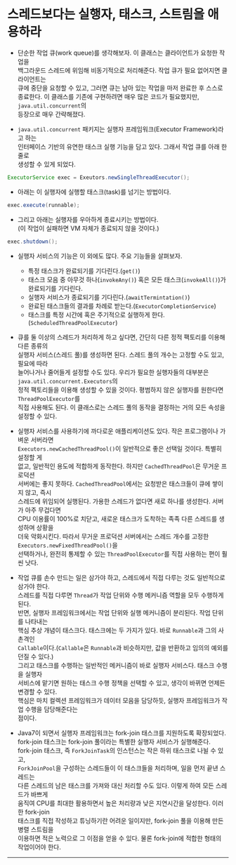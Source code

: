 # 스레드보다는 실행자, 태스크, 스트림을 애용하라

- 단순한 작업 큐(work queue)를 생각해보자. 이 클래스는 클라이언트가 요청한 작업을  
  백그라운드 스레드에 위임해 비동기적으로 처리해준다. 작업 큐가 필요 없어지면 클라이언트는  
  큐에 중단을 요청할 수 있고, 그러면 큐는 남아 있는 작업을 마저 완료한 후 스스로  
  종료한다. 이 클래스를 기존에 구현하려면 매우 많은 코드가 필요했지만, `java.util.concurrent`의  
  등장으로 매우 간략해졌다.

- `java.util.concurrent` 패키지는 실행자 프레임워크(Executor Framework)라고 하는  
  인터페이스 기반의 유연한 태스크 실행 기능을 담고 있다. 그래서 작업 큐를 아래 한 줄로  
  생성할 수 있게 되었다.

```java
ExecutorService exec = Exeutors.newSingleThreadExecutor();
```

- 아래는 이 실행자에 실행할 태스크(task)를 넘기는 방법이다.

```java
exec.execute(runnable);
```

- 그리고 아래는 실행자를 우아하게 종료시키는 방법이다.  
  (이 작업이 실패하면 VM 자체가 종료되지 않을 것이다.)

```java
exec.shutdown();
```

- 실행자 서비스의 기능은 이 외에도 많다. 주요 기능들을 살펴보자.

  - 특정 태스크가 완료되기를 기다린다.(`get()`)
  - 태스크 모음 중 아무것 하나(`invokeAny()`) 혹은 모든 태스크(`invokeAll()`)가  
    완료되기를 기다린다.
  - 실행자 서비스가 종료되기를 기다린다.(`awaitTermintation()`)
  - 완료된 태스크들의 결과를 차례로 받는다.(`ExecutorCompletionService`)
  - 태스크를 특정 시간에 혹은 주기적으로 실행하게 한다.(`ScheduledThreadPoolExecutor`)

- 큐를 둘 이상의 스레드가 처리하게 하고 싶다면, 간단히 다른 정적 팩토리를 이용해 다른 종류의  
  실행자 서비스(스레드 풀)를 생성하면 된다. 스레드 풀의 개수는 고정할 수도 있고, 필요에 따라  
  늘어나거나 줄어들게 설정할 수도 있다. 우리가 필요한 실행자들의 대부분은 `java.util.concurrent.Executors`의  
  정적 팩토리들을 이용해 생성할 수 있을 것이다. 평범하지 않은 실행자를 원한다면 `ThreadPoolExecutor`를  
  직접 사용해도 된다. 이 클래스로는 스레드 풀의 동작을 결정하는 거의 모든 속성을 설정할 수 있다.

- 실행자 서비스를 사용하기에 까다로운 애플리케이션도 있다. 작은 프로그램이나 가벼운 서버라면  
  `Executors.newCachedThreadPool()`이 일반적으로 좋은 선택일 것이다. 특별히 설정할 게  
  없고, 일반적인 용도에 적합하게 동작한다. 하지만 `CachedThreadPool`은 무거운 프로덕션  
  서버에는 좋지 못하다. `CachedThreadPool`에서는 요청받은 태스크들이 큐에 쌓이지 않고, 즉시  
  스레드에 위임되어 실행된다. 가용한 스레드가 없다면 새로 하나를 생성한다. 서버가 아주 무겁다면  
  CPU 이용률이 100%로 치닫고, 새로운 태스크가 도착하는 족족 다른 스레드를 생성하며 상황을  
  더욱 악화시킨다. 따라서 무거운 프로덕션 서버에서는 스레드 개수를 고정한 `Executors.newFixedThreadPool()`을  
  선택하거나, 완전히 통제할 수 있는 `ThreadPoolExecutor`를 직접 사용하는 편이 훨씬 낫다.

- 작업 큐를 손수 만드는 일은 삼가야 하고, 스레드에서 직접 다루는 것도 일반적으로 삼가야 한다.  
  스레드를 직접 다루면 `Thread`가 작업 단위와 수행 메커니즘 역할을 모두 수행하게 된다.  
  반면, 실행자 프레임워크에서는 작업 단위와 실행 메커니즘이 분리된다. 작업 단위를 나타내는  
  핵심 추상 개념이 태스크다. 태스크에는 두 가지가 있다. 바로 `Runnable`과 그의 사촌격인  
  `Callable`이다.(`Callable`은 `Runnable`과 비슷하지만, 값을 반환하고 임의의 예외를 던질 수 있다.)  
  그리고 태스크를 수행하는 일반적인 메커니즘이 바로 실행자 서비스다. 태스크 수행을 실행자  
  서비스에 맡기면 원하는 태스크 수행 정책을 선택할 수 있고, 생각이 바뀌면 언제든 변경할 수 있다.  
  핵심은 마치 컬렉션 프레임워크가 데이터 모음을 담당하듯, 실행자 프레임워크가 작업 수행을 담당해준다는  
  점이다.

- Java7이 되면서 실행자 프레임워크는 fork-join 태스크를 지원하도록 확장되었다.  
  fork-join 태스크는 fork-join 풀이라는 특별한 실행자 서비스가 실행해준다.  
  fork-join 태스크, 즉 `ForkJoinTask`의 인스턴스는 작은 하위 태스크로 나뉠 수 있고,  
  `ForkJoinPool`을 구성하는 스레드들이 이 태스크들을 처리하며, 일을 먼저 끝낸 스레드는  
  다른 스레드의 남은 태스크를 가져와 대신 처리할 수도 있다. 이렇게 하여 모든 스레드가 바쁘게  
  움직여 CPU를 최대한 활용하면서 높은 처리량과 낮은 지연시간을 달성한다. 이러한 fork-join  
  태스크를 직접 작성하고 튜닝하기란 어려운 일이지만, fork-join 풀을 이용해 만든 병렬 스트림을  
  이용하면 적은 노력으로 그 이점을 얻을 수 있다. 물론 fork-join에 적합한 형태의  
  작업이어야 한다.

<hr/>
